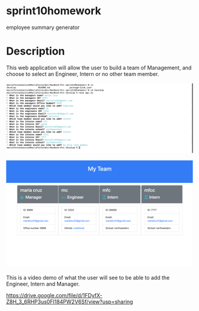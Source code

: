 # sprint10homework

employee summary generator

# Description

This web application will allow the user to build a team of Management, and choose to select an Engineer, Intern or no other team member.
<br />
<br />
![](./questionDemo.png)
<br />
<br />
![](./teamDemo.png)
<br />
<br />
This is a video demo of what the user will see to be able to add the Engineer, Intern and Manager.

https://drive.google.com/file/d/1FDyfX-Z8H_3_6RHP3us0FI184PW2V6Sf/view?usp=sharing
